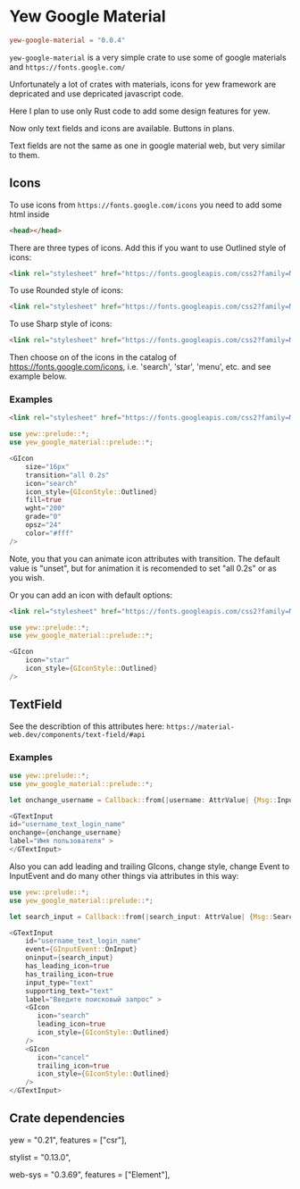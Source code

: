 # Yew Google Material

```toml
yew-google-material = "0.0.4"
```

`yew-google-material` is a very simple crate to use some of google materials and `https://fonts.google.com/`


Unfortunately a lot of crates with materials, icons for yew framework are depricated and use depricated javascript code.

Here I plan to use only Rust code to add some design features for yew.  

Now only text fields and icons are available. Buttons in plans. 

Text fields are not the same as one in google material web, but very similar to them. 

## Icons
To use icons from `https://fonts.google.com/icons` you need to add some html inside 
```html
<head></head>
```

There are three types of icons. Add this if you want to use Outlined style of icons:
```html
<link rel="stylesheet" href="https://fonts.googleapis.com/css2?family=Material+Symbols+Outlined:opsz,wght,FILL,GRAD@20..48,100..700,0..1,-50..200" />
```
To use Rounded style of icons:
```html
<link rel="stylesheet" href="https://fonts.googleapis.com/css2?family=Material+Symbols+Rounded:opsz,wght,FILL,GRAD@20..48,100..700,0..1,-50..200" />
```
To use Sharp style of icons:
```html
<link rel="stylesheet" href="https://fonts.googleapis.com/css2?family=Material+Symbols+Sharp:opsz,wght,FILL,GRAD@20..48,100..700,0..1,-50..200" />
```
Then choose on of the icons in the catalog of https://fonts.google.com/icons, i.e. 'search', 'star', 'menu', etc. and see example below. 

### Examples
```html
<link rel="stylesheet" href="https://fonts.googleapis.com/css2?family=Material+Symbols+Outlined:opsz,wght,FILL,GRAD@20..48,100..700,0..1,-50..200" />
```
```rust
use yew::prelude::*;
use yew_google_material::prelude::*;

<GIcon 
    size="16px"
    transition="all 0.2s"
    icon="search" 
    icon_style={GIconStyle::Outlined} 
    fill=true
    wght="200"
    grade="0"
    opsz="24"
    color="#fff"
/>
```

Note, you that you can animate icon attributes with transition. The default value is "unset", but for animation it is recomended to set "all 0.2s" or as you wish.

Or you can add an icon with default options:
```html
<link rel="stylesheet" href="https://fonts.googleapis.com/css2?family=Material+Symbols+Outlined:opsz,wght,FILL,GRAD@20..48,100..700,0..1,-50..200" />
```
```rust
use yew::prelude::*;
use yew_google_material::prelude::*;

<GIcon 
    icon="star" 
    icon_style={GIconStyle::Outlined} 
/>
```

## TextField

See the describtion of this attributes here: `https://material-web.dev/components/text-field/#api`

### Examples
```rust
use yew::prelude::*;
use yew_google_material::prelude::*;

let onchange_username = Callback::from(|username: AttrValue| {Msg::InputUsername(username)});

<GTextInput
id="username_text_login_name"
onchange={onchange_username} 
label="Имя пользователя" >
</GTextInput>
```

Also you can add leading and trailing GIcons, change style, change Event to InputEvent and do many other things via attributes in this way:

```rust
use yew::prelude::*;
use yew_google_material::prelude::*;

let search_input = Callback::from(|search_input: AttrValue| {Msg::Search(search_input)});

<GTextInput
    id="username_text_login_name"
    event={GInputEvent::OnInput}
    oninput={search_input} 
    has_leading_icon=true
    has_trailing_icon=true
    input_type="text" 
    supporting_text="text"
    label="Введите поисковый запрос" >
    <GIcon 
       icon="search" 
       leading_icon=true
       icon_style={GIconStyle::Outlined} 
    />
    <GIcon 
       icon="cancel" 
       trailing_icon=true
       icon_style={GIconStyle::Outlined} 
    />
</GTextInput>
```

## Crate dependencies
yew = "0.21", features = ["csr"],

stylist = "0.13.0",

web-sys = "0.3.69", features = ["Element"],